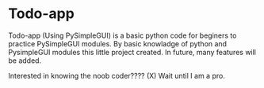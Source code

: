 # Todo-app
Todo-app (Using PySimpleGUI) is a basic python code for beginers to practice PySimpleGUI modules.
By basic knowladge of python and PysimpleGUI modules this little project created.
In future, many features will be added.


Interested in knowing the noob coder????
(X)
Wait until I am a pro.

